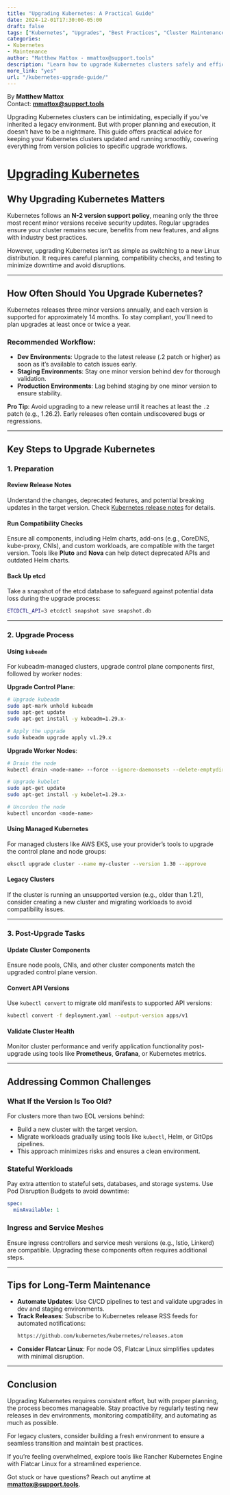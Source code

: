 ```yaml
---
title: "Upgrading Kubernetes: A Practical Guide"
date: 2024-12-01T17:30:00-05:00
draft: false
tags: ["Kubernetes", "Upgrades", "Best Practices", "Cluster Maintenance"]
categories:
- Kubernetes
- Maintenance
author: "Matthew Mattox - mmattox@support.tools"
description: "Learn how to upgrade Kubernetes clusters safely and efficiently with practical tips and best practices for both legacy and modern environments."
more_link: "yes"
url: "/kubernetes-upgrade-guide/"
---
```


By **Matthew Mattox**  
Contact: **mmattox@support.tools**

Upgrading Kubernetes clusters can be intimidating, especially if you’ve inherited a legacy environment. But with proper planning and execution, it doesn’t have to be a nightmare. This guide offers practical advice for keeping your Kubernetes clusters updated and running smoothly, covering everything from version policies to specific upgrade workflows.

<!--more-->

# [Upgrading Kubernetes](#upgrading-kubernetes)

## Why Upgrading Kubernetes Matters  

Kubernetes follows an **N-2 version support policy**, meaning only the three most recent minor versions receive security updates. Regular upgrades ensure your cluster remains secure, benefits from new features, and aligns with industry best practices.  

However, upgrading Kubernetes isn’t as simple as switching to a new Linux distribution. It requires careful planning, compatibility checks, and testing to minimize downtime and avoid disruptions.  

---

## How Often Should You Upgrade Kubernetes?  

Kubernetes releases three minor versions annually, and each version is supported for approximately 14 months. To stay compliant, you’ll need to plan upgrades at least once or twice a year.  

### Recommended Workflow:
- **Dev Environments**: Upgrade to the latest release (.2 patch or higher) as soon as it’s available to catch issues early.  
- **Staging Environments**: Stay one minor version behind dev for thorough validation.  
- **Production Environments**: Lag behind staging by one minor version to ensure stability.  

**Pro Tip**: Avoid upgrading to a new release until it reaches at least the `.2` patch (e.g., 1.26.2). Early releases often contain undiscovered bugs or regressions.

---

## Key Steps to Upgrade Kubernetes  

### 1. **Preparation**  

#### **Review Release Notes**  
Understand the changes, deprecated features, and potential breaking updates in the target version. Check [Kubernetes release notes](https://github.com/kubernetes/kubernetes/releases) for details.  

#### **Run Compatibility Checks**  
Ensure all components, including Helm charts, add-ons (e.g., CoreDNS, kube-proxy, CNIs), and custom workloads, are compatible with the target version. Tools like **Pluto** and **Nova** can help detect deprecated APIs and outdated Helm charts.  

#### **Back Up etcd**  
Take a snapshot of the etcd database to safeguard against potential data loss during the upgrade process:  
```bash
ETCDCTL_API=3 etcdctl snapshot save snapshot.db
```

---

### 2. **Upgrade Process**  

#### **Using `kubeadm`**  
For kubeadm-managed clusters, upgrade control plane components first, followed by worker nodes:  

**Upgrade Control Plane**:  
```bash
# Upgrade kubeadm
sudo apt-mark unhold kubeadm
sudo apt-get update
sudo apt-get install -y kubeadm=1.29.x-

# Apply the upgrade
sudo kubeadm upgrade apply v1.29.x
```

**Upgrade Worker Nodes**:  
```bash
# Drain the node
kubectl drain <node-name> --force --ignore-daemonsets --delete-emptydir-data

# Upgrade kubelet
sudo apt-get update
sudo apt-get install -y kubelet=1.29.x-

# Uncordon the node
kubectl uncordon <node-name>
```

#### **Using Managed Kubernetes**  
For managed clusters like AWS EKS, use your provider’s tools to upgrade the control plane and node groups:  
```bash
eksctl upgrade cluster --name my-cluster --version 1.30 --approve
```

#### **Legacy Clusters**  
If the cluster is running an unsupported version (e.g., older than 1.21), consider creating a new cluster and migrating workloads to avoid compatibility issues.  

---

### 3. **Post-Upgrade Tasks**  

#### **Update Cluster Components**  
Ensure node pools, CNIs, and other cluster components match the upgraded control plane version.  

#### **Convert API Versions**  
Use `kubectl convert` to migrate old manifests to supported API versions:  
```bash
kubectl convert -f deployment.yaml --output-version apps/v1
```

#### **Validate Cluster Health**  
Monitor cluster performance and verify application functionality post-upgrade using tools like **Prometheus**, **Grafana**, or Kubernetes metrics.

---

## Addressing Common Challenges  

### **What If the Version Is Too Old?**  
For clusters more than two EOL versions behind:  
- Build a new cluster with the target version.  
- Migrate workloads gradually using tools like `kubectl`, Helm, or GitOps pipelines.  
- This approach minimizes risks and ensures a clean environment.  

### **Stateful Workloads**  
Pay extra attention to stateful sets, databases, and storage systems. Use Pod Disruption Budgets to avoid downtime:  
```yaml
spec:
  minAvailable: 1
```

### **Ingress and Service Meshes**  
Ensure ingress controllers and service mesh versions (e.g., Istio, Linkerd) are compatible. Upgrading these components often requires additional steps.  

---

## Tips for Long-Term Maintenance  

- **Automate Updates**: Use CI/CD pipelines to test and validate upgrades in dev and staging environments.  
- **Track Releases**: Subscribe to Kubernetes release RSS feeds for automated notifications:  
  ```bash
  https://github.com/kubernetes/kubernetes/releases.atom
  ```
- **Consider Flatcar Linux**: For node OS, Flatcar Linux simplifies updates with minimal disruption.  

---

## Conclusion  

Upgrading Kubernetes requires consistent effort, but with proper planning, the process becomes manageable. Stay proactive by regularly testing new releases in dev environments, monitoring compatibility, and automating as much as possible.  

For legacy clusters, consider building a fresh environment to ensure a seamless transition and maintain best practices.  

If you’re feeling overwhelmed, explore tools like Rancher Kubernetes Engine with Flatcar Linux for a streamlined experience.  

Got stuck or have questions? Reach out anytime at **mmattox@support.tools**.  

